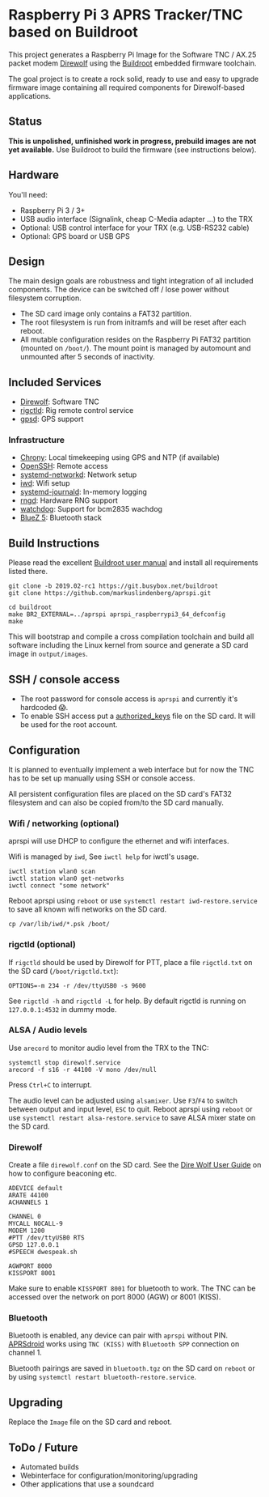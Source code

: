 #  Raspberry Pi 3 APRS Tracker/TNC based on Buildroot

This project generates a Raspberry Pi Image for the Software 
TNC / AX.25 packet modem [Direwolf](https://github.com/wb2osz/direwolf/) using the [Buildroot](https://buildroot.org/) embedded firmware toolchain.

The goal project is to create a rock solid, ready to use and easy to upgrade firmware image containing all required components for Direwolf-based applications.

## Status

**This is unpolished, unfinished work in progress, prebuild images are not yet available.** Use Buildroot to build the firmware (see instructions below).

## Hardware

You'll need:

* Raspberry Pi 3 / 3+
* USB audio interface (Signalink, cheap C-Media adapter ...) to the TRX
* Optional: USB control interface for your TRX (e.g. USB-RS232 cable)
* Optional: GPS board or USB GPS

## Design

The main design goals are robustness and tight integration of all included components. The device can be switched off / lose power without filesystem corruption.

* The SD card image only contains a FAT32 partition.
* The root filesystem is run from initramfs and will be reset after each reboot.
* All mutable configuration resides on the Raspberry Pi FAT32 partition (mounted on `/boot/`). The mount point is managed by automount and unmounted after 5 seconds of inactivity.

## Included Services

* [Direwolf](https://github.com/wb2osz/direwolf/): Software TNC
* [rigctld](https://hamlib.github.io/): Rig remote control service
* [gpsd](http://www.catb.org/gpsd/): GPS support

### Infrastructure

* [Chrony](https://chrony.tuxfamily.org/): Local timekeeping using GPS and NTP (if available)
* [OpenSSH](https://www.openssh.com/): Remote access
* [systemd-networkd](https://www.freedesktop.org/software/systemd/man/systemd.network.html): Network setup
* [iwd](https://wiki.archlinux.org/index.php/Iwd): Wifi setup
* [systemd-journald](https://www.freedesktop.org/software/systemd/man/systemd-journald.service.html): In-memory logging
* [rngd](https://www.kernel.org/doc/Documentation/hw_random.txt): Hardware RNG support
* [watchdog](https://github.com/brgl/busybox/blob/master/miscutils/watchdog.c): Support for bcm2835 wachdog
* [BlueZ 5](http://www.bluez.org/): Bluetooth stack

## Build Instructions

Please read the excellent [Buildroot user manual](https://buildroot.org/downloads/manual/manual.html) and install all requirements listed there.

```
git clone -b 2019.02-rc1 https://git.busybox.net/buildroot
git clone https://github.com/markuslindenberg/aprspi.git

cd buildroot
make BR2_EXTERNAL=../aprspi aprspi_raspberrypi3_64_defconfig
make
```

This will bootstrap and compile a cross compilation toolchain and build all software including the Linux kernel from source and generate a SD card image in `output/images`.

## SSH / console access

* The root password for console access is `aprspi` and currently it's hardcoded 😱.
* To enable SSH access put a [authorized_keys](https://manpages.debian.org/stretch/openssh-server/authorized_keys.5.en.html#AUTHORIZED_KEYS_FILE_FORMAT) file on the SD card.
  It will be used for the root account.

## Configuration

It is planned to eventually implement a web interface but for now the TNC has to be set up manually using SSH or console access.

All persistent configuration files are placed on the SD card's FAT32 filesystem and can also be copied from/to the SD card manually.

### Wifi / networking (optional)

aprspi will use DHCP to configure the ethernet and wifi interfaces.

Wifi is managed by `iwd`, See `iwctl help` for iwctl's usage.

```
iwctl station wlan0 scan
iwctl station wlan0 get-networks
iwctl connect "some network"
```

Reboot aprspi using `reboot` or use `systemctl restart iwd-restore.service` to save all known wifi networks on the SD card.

```
cp /var/lib/iwd/*.psk /boot/
```

### rigctld (optional)

If `rigctld` should be used by Direwolf for PTT, place a file `rigctld.txt` on the SD card (`/boot/rigctld.txt`):

```
OPTIONS=-m 234 -r /dev/ttyUSB0 -s 9600
```

See `rigctld -h` and `rigctld -L` for help. By default rigctld is running on `127.0.0.1:4532` in dummy mode.

### ALSA / Audio levels

Use `arecord` to monitor audio level from the TRX to the TNC:

```
systemctl stop direwolf.service
arecord -f s16 -r 44100 -V mono /dev/null
```

Press `Ctrl+C` to interrupt.

The audio level can be adjusted using `alsamixer`. Use `F3`/`F4` to switch between output and input level, `ESC` to quit.
Reboot aprspi using `reboot` or use `systemctl restart alsa-restore.service` to save ALSA mixer state on the SD card.

### Direwolf

Create a file `direwolf.conf` on the SD card.
See the [Dire Wolf User Guide](https://github.com/wb2osz/direwolf/blob/master/doc/User-Guide.pdf) on how to configure beaconing etc.

```
ADEVICE default
ARATE 44100
ACHANNELS 1

CHANNEL 0
MYCALL NOCALL-9
MODEM 1200
#PTT /dev/ttyUSB0 RTS
GPSD 127.0.0.1
#SPEECH dwespeak.sh

AGWPORT 8000
KISSPORT 8001
```

Make sure to enable `KISSPORT 8001` for bluetooth to work.
The TNC can be accessed over the network on port 8000 (AGW) or 8001 (KISS).

### Bluetooth

Bluetooth is enabled, any device can pair with `aprspi` without PIN.
[APRSdroid](https://aprsdroid.org/) works using `TNC (KISS)` with `Bluetooth SPP` connection on channel 1.

Bluetooth pairings are saved in `bluetooth.tgz` on the SD card on `reboot` or by using `systemctl restart bluetooth-restore.service`.

## Upgrading

Replace the `Image` file on the SD card and reboot.

## ToDo / Future

* Automated builds
* Webinterface for configuration/monitoring/upgrading
* Other applications that use a soundcard

